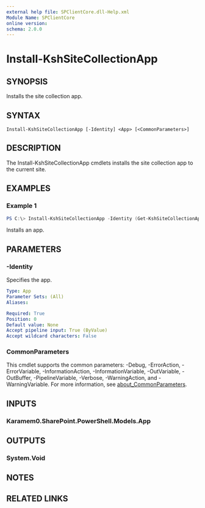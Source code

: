 ```yaml
---
external help file: SPClientCore.dll-Help.xml
Module Name: SPClientCore
online version:
schema: 2.0.0
---
```


# Install-KshSiteCollectionApp

## SYNOPSIS
Installs the site collection app.

## SYNTAX

```
Install-KshSiteCollectionApp [-Identity] <App> [<CommonParameters>]
```

## DESCRIPTION
The Install-KshSiteCollectionApp cmdlets installs the site collection app to the current site.

## EXAMPLES

### Example 1
```powershell
PS C:\> Install-KshSiteCollectionApp -Identity (Get-KshSiteCollectionApp -AppId 'fdee2390-48bf-409e-956a-20f11a0add59')
```

Installs an app.

## PARAMETERS

### -Identity
Specifies the app.

```yaml
Type: App
Parameter Sets: (All)
Aliases:

Required: True
Position: 0
Default value: None
Accept pipeline input: True (ByValue)
Accept wildcard characters: False
```

### CommonParameters
This cmdlet supports the common parameters: -Debug, -ErrorAction, -ErrorVariable, -InformationAction, -InformationVariable, -OutVariable, -OutBuffer, -PipelineVariable, -Verbose, -WarningAction, and -WarningVariable. For more information, see [about_CommonParameters](http://go.microsoft.com/fwlink/?LinkID=113216).

## INPUTS

### Karamem0.SharePoint.PowerShell.Models.App

## OUTPUTS

### System.Void

## NOTES

## RELATED LINKS
